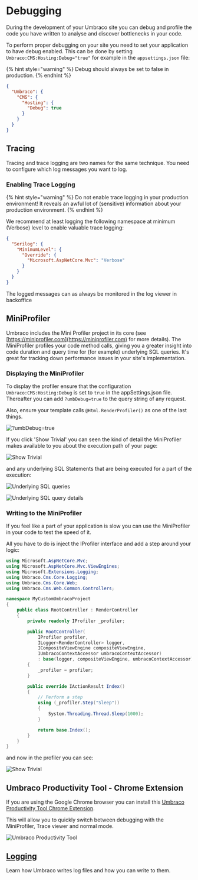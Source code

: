 # Debugging

During the development of your Umbraco site you can debug and profile the code you have written to analyse and discover bottlenecks in your code.

To perform proper debugging on your site you need to set your application to have debug enabled. This can be done by setting `Umbraco:CMS:Hosting:Debug="true"` for example in the `appsettings.json` file:

{% hint style="warning" %}
Debug should always be set to false in production.
{% endhint %}

```json
{
  "Umbraco": {
    "CMS": {
      "Hosting": {
        "Debug": true
      }
    }
  }
}
```

## Tracing

Tracing and trace logging are two names for the same technique. You need to configure which log messages you want to log.

### Enabling Trace Logging

{% hint style="warning" %}
Do not enable trace logging in your production environment! It reveals an awful lot of (sensitive) information about your production environment.
{% endhint %}

We recommend at least logging the following namespace at minimum (Verbose) level to enable valuable trace logging:

```json
{
  "Serilog": {
    "MinimumLevel": {
      "Override": {
        "Microsoft.AspNetCore.Mvc": "Verbose"
      }
    }
  }
}
```

The logged messages can as always be monitored in the log viewer in backoffice

## MiniProfiler

Umbraco includes the Mini Profiler project in its core (see [https://miniprofiler.com](https://miniprofiler.com) for more details). The MiniProfiler profiles your code method calls, giving you a greater insight into code duration and query time for (for example) underlying SQL queries. It's great for tracking down performance issues in your site's implementation.

### Displaying the MiniProfiler

To display the profiler ensure that the configuration `Umbraco:CMS:Hosting:Debug` is set to `true` in the appSettings.json file. Thereafter you can add `?umbDebug=true` to the query string of any request.

Also, ensure your template calls `@Html.RenderProfiler()` as one of the last things.

![?umbDebug=true](images/v8-miniprofiler-view.png)

If you click 'Show Trivial' you can seen the kind of detail the MiniProfiler makes available to you about the execution path of your page:

![Show Trivial](images/v8-miniprofiler-trivial.png)

and any underlying SQL Statements that are being executed for a part of the execution:

![Underlying SQL queries](images/v8-miniprofiler-sql-trigger.png)

![Underlying SQL query details](images/v8-miniprofiler-sql-details.png)

### Writing to the MiniProfiler

If you feel like a part of your application is slow you can use the MiniProfiler in your code to test the speed of it.

All you have to do is inject the IProfiler interface and add a step around your logic:

```csharp
using Microsoft.AspNetCore.Mvc;
using Microsoft.AspNetCore.Mvc.ViewEngines;
using Microsoft.Extensions.Logging;
using Umbraco.Cms.Core.Logging;
using Umbraco.Cms.Core.Web;
using Umbraco.Cms.Web.Common.Controllers;

namespace MyCustomUmbracoProject
{
    public class RootController : RenderController
    {
        private readonly IProfiler _profiler;

        public RootController(
            IProfiler profiler,
            ILogger<RenderController> logger,
            ICompositeViewEngine compositeViewEngine,
            IUmbracoContextAccessor umbracoContextAccessor)
            : base(logger, compositeViewEngine, umbracoContextAccessor)
        {
            _profiler = profiler;
        }

        public override IActionResult Index()
        {
            // Perform a step
            using (_profiler.Step("Sleep"))
            {
                System.Threading.Thread.Sleep(1000);
            }

            return base.Index();
        }
    }
}
```

and now in the profiler you can see:

![Show Trivial](images/v8-miniprofiler-write.png)

## Umbraco Productivity Tool - Chrome Extension

If you are using the Google Chrome browser you can install this [Umbraco Productivity Tool Chrome Extension](https://chrome.google.com/webstore/detail/umbraco-productivity/kepkgaeokeknlghbiiipbhgclikjgkdp?hl=en).

This will allow you to quickly switch between debugging with the MiniProfiler, Trace viewer and normal mode.

![Umbraco Productivity Tool](images/chrome-tool.png)

## [Logging](logging.md)

Learn how Umbraco writes log files and how you can write to them.
